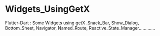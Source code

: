 # Widgets_UsingGetX
Flutter-Dart : Some Widgets using getX .Snack_Bar, Show_Dialog, Bottom_Sheet, Navigator, Named_Route, Reactive_State_Manager............. 
